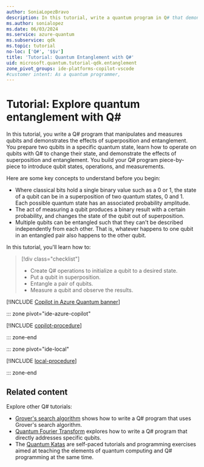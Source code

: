 ```yaml
---
author: SoniaLopezBravo
description: In this tutorial, write a quantum program in Q# that demonstrates the superposition and entanglement of qubits.
ms.author: sonialopez
ms.date: 06/03/2024
ms.service: azure-quantum
ms.subservice: qdk
ms.topic: tutorial
no-loc: ['Q#', '$$v']
title: 'Tutorial: Quantum Entanglement with Q#'
uid: microsoft.quantum.tutorial-qdk.entanglement
zone_pivot_groups: ide-platforms-copilot-vscode
#customer intent: As a quantum programmer, 
---
```


# Tutorial: Explore quantum entanglement with Q\#

In this tutorial, you write a Q# program that manipulates and measures qubits and demonstrates the effects of superposition and entanglement. You prepare two qubits in a specific quantum state, learn how to operate on qubits with Q# to change their state, and demonstrate the effects
of superposition and entanglement. You build your Q# program piece-by-piece to introduce qubit states, operations, and measurements.

Here are some key concepts to understand before you begin:

* Where classical bits hold a single binary value such as a 0 or 1, the state of a qubit can be in a superposition of two quantum states, 0 and 1. Each possible quantum state has an associated probability amplitude.
* The act of measuring a qubit produces a binary result with a certain probability, and changes the state of the qubit out of superposition. 
* Multiple qubits can be entangled such that they can't be described independently from each other. That is, whatever happens to one qubit in an entangled pair also happens to the other qubit.

In this tutorial, you'll learn how to:

> [!div class="checklist"]
> * Create Q# operations to initialize a qubit to a desired state.
> * Put a qubit in superposition.
> * Entangle a pair of qubits.
> * Measure a qubit and observe the results.


[!INCLUDE [Copilot in Azure Quantum banner](includes/copilot-banner.md)]


::: zone pivot="ide-azure-copilot"

[!INCLUDE [copilot-procedure](includes/tutorial-entanglement-copilot-include.md)]

::: zone-end

::: zone pivot="ide-local"

[!INCLUDE [local-procedure](includes/tutorial-entanglement-local-include.md)]

::: zone-end

## Related content

Explore other Q# tutorials:

* [Grover's search algorithm](xref:microsoft.quantum.tutorial-qdk.grovers) shows how to write a Q# program that uses Grover's search algorithm.
* [Quantum Fourier Transform](xref:microsoft.quantum.tutorial-qdk.circuit) explores how to write a Q# program that directly addresses specific qubits.
* The [Quantum Katas](xref:microsoft.quantum.tutorial-qdk.katas) are self-paced tutorials and programming exercises aimed at teaching the elements of quantum computing and Q# programming at the same time.
